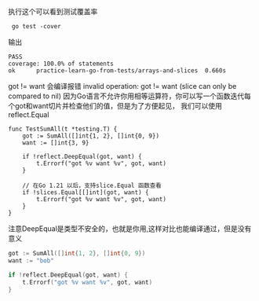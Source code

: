 
执行这个可以看到测试覆盖率
```shell
 go test -cover
```

输出
```
PASS
coverage: 100.0% of statements
ok      practice-learn-go-from-tests/arrays-and-slices  0.660s

```

got != want 会编译报错 invalid operation: got != want (slice can only be compared to nil)
因为Go语言不允许你用相等运算符，你可以写一个函数迭代每个got和want切片并检查他们的值，但是为了方便起见，
我们可以使用reflect.Equal

```shell
func TestSumAll(t *testing.T) {
	got := SumAll([]int{1, 2}, []int{0, 9})
	want := []int{3, 9}

	if !reflect.DeepEqual(got, want) {
		t.Errorf("got %v want %v", got, want)
	}
  
	// 在Go 1.21 以后，支持slice.Equal 函数查看
	if !slices.Equal[[]int](got, want) {
		t.Errorf("got %v want %v", got, want)
	}
}
```

注意DeepEqual是类型不安全的，也就是你用,这样对比也能编译通过，但是没有意义
```go
got := SumAll([]int{1, 2}, []int{0, 9})
want := "bob"

if !reflect.DeepEqual(got, want) {
    t.Errorf("got %v want %v", got, want)
}
```